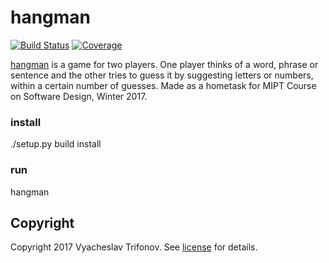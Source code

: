 # hangman

[![Build Status][travis-badge]][travis-url]
[![Coverage][coverage-image]][coverage-url]

[hangman] is a game for two players. One player thinks of a word, phrase or sentence and the other tries to guess it by suggesting letters or numbers, within a certain number of guesses. Made as a hometask for
MIPT Course on Software Design, Winter 2017.

### install
./setup.py build install

### run
hangman

## Copyright

Copyright 2017 Vyacheslav Trifonov. See [license] for details.

[license]: LICENSE.txt
[travis-url]: https://travis-ci.org/TrifonovSlavON/Hangman1
[travis-badge]: https://travis-ci.org/TrifonovSlavON/Hangman1.svg?branch=master
[coverage-image]: https://codecov.io/gh/TrifonovSlavON/Hangman1/branch/master/graph/badge.svg
[coverage-url]: https://codecov.io/gh/TrifonovSlavON/Hangman1
[hangman]: https://en.wikipedia.org/wiki/Hangman_(game)